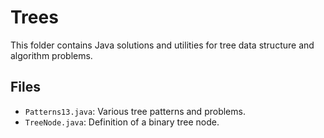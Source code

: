 # Trees

This folder contains Java solutions and utilities for tree data structure and algorithm problems.

## Files

- `Patterns13.java`: Various tree patterns and problems.
- `TreeNode.java`: Definition of a binary tree node. 
